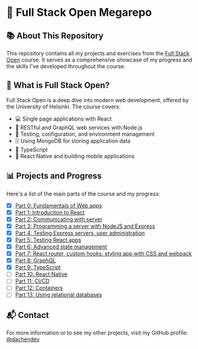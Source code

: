# 🚀 Full Stack Open Megarepo

## 📚 About This Repository

This repository contains all my projects and exercises from the [Full Stack Open](https://fullstackopen.com/) course. It serves as a comprehensive showcase of my progress and the skills I've developed throughout the course.

## 🌟 What is Full Stack Open?

Full Stack Open is a deep dive into modern web development, offered by the University of Helsinki. The course covers:

- 💻 Single page applications with React
- 🔧 RESTful and GraphQL web services with Node.js
- 🧪 Testing, configuration, and environment management
- 🗄️ Using MongoDB for storing application data
- 📘 TypeScript
- 📱 React Native and building mobile applications

## 📊 Projects and Progress

Here's a list of the main parts of the course and my progress:

- [x] [Part 0: Fundamentals of Web apps](./part0)
- [x] [Part 1: Introduction to React](./part1)
- [x] [Part 2: Communicating with server](./part2)
- [x] [Part 3: Programming a server with NodeJS and Express](./part3)
- [x] [Part 4: Testing Express servers, user administration](./part4)
- [x] [Part 5: Testing React apps](./part5)
- [x] [Part 6: Advanced state management](./part6)
- [x] [Part 7: React router, custom hooks, styling app with CSS and webpack](./part7)
- [x] [Part 8: GraphQL](./part8)
- [x] [Part 9: TypeScript](./part9)
- [ ] [Part 10: React Native](./part10)
- [ ] [Part 11: CI/CD](./part11)
- [ ] [Part 12: Containers](./part12)
- [ ] [Part 13: Using relational databases](./part13)

## 📬 Contact

For more information or to see my other projects, visit my GitHub profile:
[@dachendev](https://github.com/dachendev)
